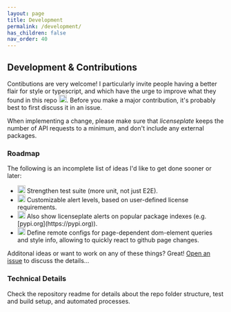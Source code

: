 ```yaml
---
layout: page
title: Development
permalink: /development/
has_children: false
nav_order: 40
---
```


## Development & Contributions 

Contibutions are very welcome! 
I particularly invite people having a better flair for style 
 or typescript, and which have the urge to improve what they found in this repo 
<img src="https://github.githubassets.com/images/icons/emoji/unicode/1f607.png" alt="drawing" width="18"/>. 
 Before you make a major contribution, it's probably best to first discuss it in an issue.

When implementing a change, please make sure that *licenseplate*
 keeps the number of API requests to a minimum, 
 and don't include any external packages.

### Roadmap
The following is an incomplete list of ideas I'd like to get done sooner or later:

- <img src="https://github.githubassets.com/images/icons/emoji/unicode/1f525.png" alt="drawing" width="18"/>
    Strengthen test suite (more unit, not just E2E).
- <img src="https://github.githubassets.com/images/icons/emoji/unicode/2611.png" alt="drawing" width="18"/>
    Customizable alert levels, based on user-defined license requirements.
- <img src="https://github.githubassets.com/images/icons/emoji/unicode/1f4da.png" alt="drawing" width="18"/>
    Also show licenseplate alerts on popular package indexes (e.g. [pypi.org](https://pypi.org)).
- <img src="https://github.githubassets.com/images/icons/emoji/unicode/1f477.png" alt="drawing" width="18"/>
    Define remote configs for page-dependent dom-element queries and style info, 
    allowing to quickly react to github page changes.


Additonal ideas or want to work on any of these things? Great! 
[Open an issue](https://github.com/MiWeiss/licenseplate/issues/new) 
to discuss the details...

### Technical Details
Check the repository readme for details about the repo folder structure,
test and build setup, and automated processes.
